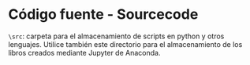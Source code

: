 # Código fuente - Sourcecode

`\src`: carpeta para el almacenamiento de scripts en python y otros lenguajes. Utilice también este directorio para el almacenamiento de los libros creados mediante Jupyter de Anaconda.

